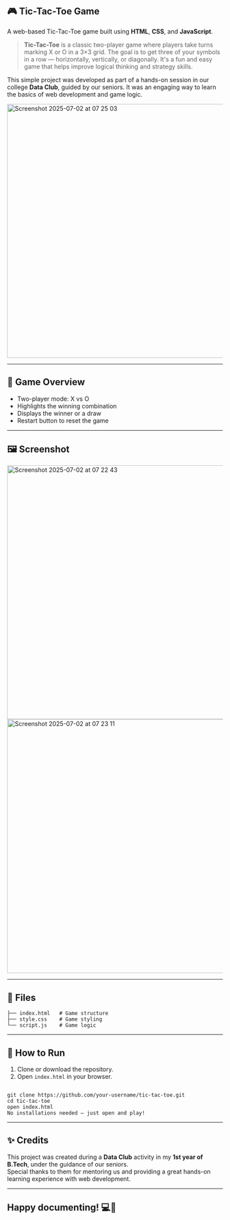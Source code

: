 ## 🎮 Tic-Tac-Toe Game

A web-based Tic-Tac-Toe game built using **HTML**, **CSS**, and **JavaScript**.

> **Tic-Tac-Toe** is a classic two-player game where players take turns marking X or O in a 3×3 grid.
> The goal is to get three of your symbols in a row — horizontally, vertically, or diagonally.
> It's a fun and easy game that helps improve logical thinking and strategy skills.

This  simple project was developed as part of a hands-on session in our college **Data Club**, guided by our seniors. It was an engaging way to learn the basics of web development and game logic.

<img width="593" alt="Screenshot 2025-07-02 at 07 25 03" src="https://github.com/user-attachments/assets/bad90c62-d149-45aa-a65f-deaf8cdb37d5" />

---

## 🧠 Game Overview

- Two-player mode: X vs O
- Highlights the winning combination
- Displays the winner or a draw
- Restart button to reset the game

---

## 🖼️ Screenshot

<img width="593" alt="Screenshot 2025-07-02 at 07 22 43" src="https://github.com/user-attachments/assets/2036332e-e104-4524-a549-c67d1881aabf" />

<img width="593" alt="Screenshot 2025-07-02 at 07 23 11" src="https://github.com/user-attachments/assets/4c589096-eefd-4bb4-b367-c3390935caff" />

---

## 📁 Files

```
├── index.html   # Game structure
├── style.css    # Game styling
└── script.js    # Game logic

```

---

## 🚀 How to Run

1. Clone or download the repository.
2. Open `index.html` in your browser.

```

git clone https://github.com/your-username/tic-tac-toe.git
cd tic-tac-toe
open index.html
No installations needed – just open and play!

```

----

## ✨ Credits

This project was created during a **Data Club** activity in my **1st year of B.Tech**, under the guidance of our seniors.  
Special thanks to them for mentoring us and providing a great hands-on learning experience with web development.

---

## Happy documenting! 💻📘




